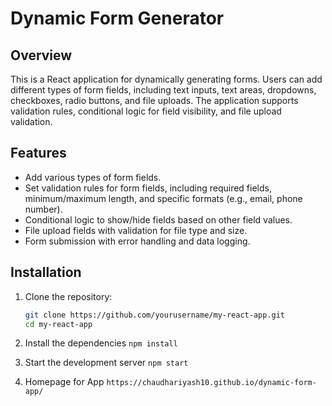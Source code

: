 # Dynamic Form Generator

## Overview

This is a React application for dynamically generating forms. Users can add different types of form fields, including text inputs, text areas, dropdowns, checkboxes, radio buttons, and file uploads. The application supports validation rules, conditional logic for field visibility, and file upload validation.

## Features

- Add various types of form fields.
- Set validation rules for form fields, including required fields, minimum/maximum length, and specific formats (e.g., email, phone number).
- Conditional logic to show/hide fields based on other field values.
- File upload fields with validation for file type and size.
- Form submission with error handling and data logging.

## Installation

1. Clone the repository:

   ```bash
   git clone https://github.com/yourusername/my-react-app.git
   cd my-react-app
   
2. Install the dependencies
  ```npm install```

3. Start the development server
   ```npm start```

4. Homepage for App
   ```https://chaudhariyash10.github.io/dynamic-form-app/```
